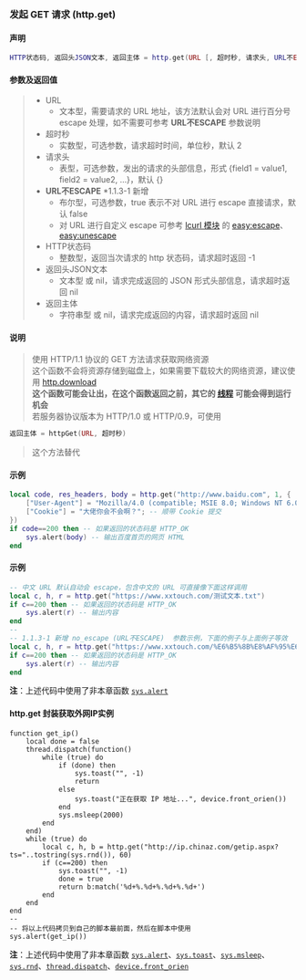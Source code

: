 ### 发起 GET 请求 (**http\.get**)


#### 声明
```lua
HTTP状态码, 返回头JSON文本, 返回主体 = http.get(URL [, 超时秒, 请求头, URL不ESCAPE ])
```


#### 参数及返回值
> - URL
>   - 文本型，需要请求的 URL 地址，该方法默认会对 URL 进行百分号 escape 处理，如不需要可参考 **URL不ESCAPE** 参数说明
> - 超时秒
>   - 实数型，可选参数，请求超时时间，单位秒，默认 2
> - 请求头
>   - 表型，可选参数，发出的请求的头部信息，形式 \{field1 = value1, field2 = value2, \.\.\.\}，默认 \{\}
> - **URL不ESCAPE** \*1\.1\.3\-1 新增
>   - 布尔型，可选参数，true 表示不对 URL 进行 escape 直接请求，默认 false
>   - 对 URL 进行自定义 escape 可参考 [lcurl 模块](/Handbook/open-source/lcurl.md) 的 [easy:escape](http://lua-curl.github.io/lcurl/modules/lcurl.html#easy:escape)、[easy:unescape](http://lua-curl.github.io/lcurl/modules/lcurl.html#easy:unescape)
> - HTTP状态码
>   - 整数型，返回当次请求的 http 状态码，请求超时返回 \-1
> - 返回头JSON文本
>   - 文本型 或 nil，请求完成返回的 JSON 形式头部信息，请求超时返回 nil
> - 返回主体
>   - 字符串型 或 nil，请求完成返回的内容，请求超时返回 nil


#### 说明
> 使用 HTTP/1\.1 协议的 GET 方法请求获取网络资源  
> 这个函数不会将资源存储到磁盘上，如果需要下载较大的网络资源，建议使用 [http.download](/Handbook/http/http.download.md)  
> **这个函数可能会让出，在这个函数返回之前，其它的 [线程](/Handbook/thread/README.md) 可能会得到运行机会**  
> 若服务器协议版本为 HTTP/1\.0 或 HTTP/0\.9，可使用  
```lua
返回主体 = httpGet(URL, 超时秒)
```
> 这个方法替代  


#### 示例  
```lua
local code, res_headers, body = http.get("http://www.baidu.com", 1, {
    ["User-Agent"] = "Mozilla/4.0 (compatible; MSIE 8.0; Windows NT 6.0)"; -- 模拟 IE8 的请求
    ["Cookie"] = "大佬你会不会啊？"; -- 顺带 Cookie 提交
})
if code==200 then -- 如果返回的状态码是 HTTP_OK
    sys.alert(body) -- 输出百度首页的网页 HTML
end
```


#### 示例  
```lua
-- 中文 URL 默认自动会 escape，包含中文的 URL 可直接像下面这样调用
local c, h, r = http.get("https://www.xxtouch.com/测试文本.txt")
if c==200 then -- 如果返回的状态码是 HTTP_OK
    sys.alert(r) -- 输出内容
end
--
-- 1.1.3-1 新增 no_escape (URL不ESCAPE)  参数示例，下面的例子与上面例子等效
local c, h, r = http.get("https://www.xxtouch.com/%E6%B5%8B%E8%AF%95%E6%96%87%E6%9C%AC.txt", 5, {}, true--[[这里]])
if c==200 then -- 如果返回的状态码是 HTTP_OK
    sys.alert(r) -- 输出内容
end
```
**注**：上述代码中使用了非本章函数 [`sys.alert`](/Handbook/sys/sys.alert.md)


#### http\.get 封装获取外网IP实例  
```
function get_ip()
	local done = false
	thread.dispatch(function()
		while (true) do
			if (done) then
				sys.toast("", -1)
				return
			else
				sys.toast("正在获取 IP 地址...", device.front_orien())
			end
			sys.msleep(2000)
		end
	end)
	while (true) do
		local c, h, b = http.get("http://ip.chinaz.com/getip.aspx?ts="..tostring(sys.rnd()), 60)
		if (c==200) then
			sys.toast("", -1)
			done = true
			return b:match('%d+%.%d+%.%d+%.%d+')
		end
	end
end
--
-- 将以上代码拷贝到自己的脚本最前面，然后在脚本中使用
sys.alert(get_ip())
```
**注**：上述代码中使用了非本章函数 [`sys.alert`](/Handbook/sys/sys.alert.md)、[`sys.toast`](/Handbook/sys/sys.toast.md)、[`sys.msleep`](/Handbook/sys/sys.msleep.md)、[`sys.rnd`](/Handbook/sys/sys.rnd.md)、[`thread.dispatch`](/Handbook/thread/thread.dispatch.md)、[`device.front_orien`](/Handbook/device/device.front_orien.md)  

